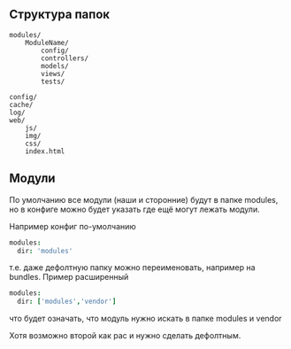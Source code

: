 ## Структура папок

    modules/
        ModuleName/
            config/
            controllers/
            models/
            views/
            tests/

    config/
    cache/
    log/
    web/
        js/
        img/
        css/
        index.html

## Модули

По умолчанию все модули (наши и сторонние) будут в папке modules, но в конфиге можно будет указать где ещё могут лежать модули.

Например конфиг по-умолчанию
```coffeescript
modules:
  dir: 'modules'
```
т.е. даже дефолтную папку можно переименовать, например на bundles.
Пример расширенный
```coffeescript
modules:
  dir: ['modules','vendor']
```
что будет означать, что модуль нужно искать в папке modules и vendor

Хотя возможно второй как рас и нужно сделать дефолтным.